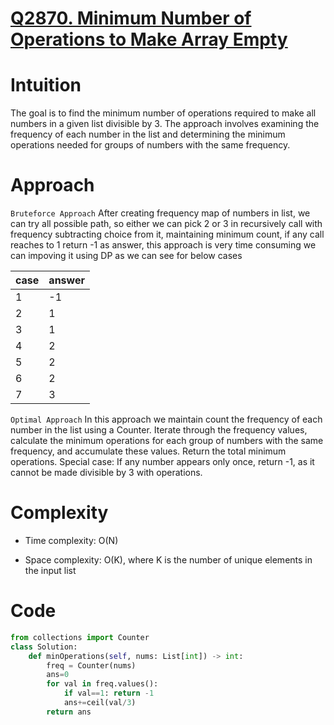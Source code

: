 # [Q2870. Minimum Number of Operations to Make Array Empty](https://leetcode.com/problems/minimum-number-of-operations-to-make-array-empty)

# Intuition
The goal is to find the minimum number of operations required to make all numbers in a given list divisible by 3. The approach involves examining the frequency of each number in the list and determining the minimum operations needed for groups of numbers with the same frequency. 
<!-- Describe your first thoughts on how to solve this problem. -->

# Approach

`Bruteforce Approach`
After creating frequency map of numbers in list, we can try all possible path, so either we can pick 2 or 3 in recursively call with frequency subtracting choice from it, maintaining minimum count, if any call reaches to 1 return -1 as answer, this approach is very time consuming we can impoving it using DP as we can see for below cases

|case|answer|
|-|-|
|1|-1|
|2|1|
|3|1|
|4|2|
|5|2|
|6|2|
|7|3|

`Optimal Approach`
In this approach we maintain count the frequency of each number in the list using a Counter. Iterate through the frequency values, calculate the minimum operations for each group of numbers with the same frequency, and accumulate these values. Return the total minimum operations. Special case: If any number appears only once, return -1, as it cannot be made divisible by 3 with operations.
<!-- Describe your approach to solving the problem. -->

# Complexity
- Time complexity:
O(N)
<!-- Add your time complexity here, e.g. $$O(n)$$ -->

- Space complexity:
O(K), where K is the number of unique elements in the input list
<!-- Add your space complexity here, e.g. $$O(n)$$ -->

# Code
```Python
from collections import Counter
class Solution:
    def minOperations(self, nums: List[int]) -> int:
        freq = Counter(nums)
        ans=0
        for val in freq.values():
            if val==1: return -1
            ans+=ceil(val/3)
        return ans
```
